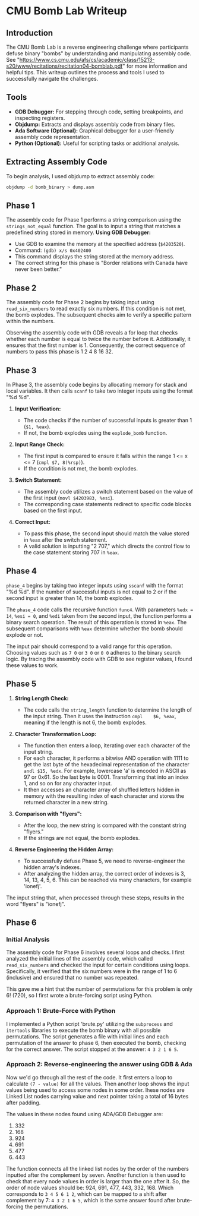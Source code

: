 # CMU Bomb Lab Writeup

## Introduction

The CMU Bomb Lab is a reverse engineering challenge where participants defuse binary "bombs" by understanding and manipulating assembly code. See "https://www.cs.cmu.edu/afs/cs/academic/class/15213-s20/www/recitations/recitation04-bomblab.pdf" for more information and helpful tips. This writeup outlines the process and tools I used to successfully navigate the challenges.

## Tools

- **GDB Debugger:** For stepping through code, setting breakpoints, and inspecting registers.
- **Objdump:** Extracts and displays assembly code from binary files.
- **Ada Software (Optional):** Graphical debugger for a user-friendly assembly code representation.
- **Python (Optional):** Useful for scripting tasks or additional analysis.

## Extracting Assembly Code

To begin analysis, I used objdump to extract assembly code:

```bash
objdump -d bomb_binary > dump.asm
```

## Phase 1

The assembly code for Phase 1 performs a string comparison using the `strings_not_equal` function. The goal is to input a string that matches a predefined string stored in memory. 
**Using GDB Debugger:**
   - Use GDB to examine the memory at the specified address (`$4203520`).
   - Command: `(gdb) x/s 0x402400`
   - This command displays the string stored at the memory address.
- The correct string for this phase is "Border relations with Canada have never been better."

## Phase 2
The assembly code for Phase 2 begins by taking input using `read_six_numbers` to read exactly six numbers. If this condition is not met, the bomb explodes. The subsequent checks aim to verify a specific pattern within the numbers.

Observing the assembly code with GDB reveals a for loop that checks whether each number is equal to twice the number before it. Additionally, it ensures that the first number is 1. Consequently, the correct sequence of numbers to pass this phase is 1 2 4 8 16 32.

## Phase 3

In Phase 3, the assembly code begins by allocating memory for stack and local variables. It then calls `scanf` to take two integer inputs using the format "%d %d".

1. **Input Verification:**
   - The code checks if the number of successful inputs is greater than 1 (`$1, %eax`).
   - If not, the bomb explodes using the `explode_bomb` function.

2. **Input Range Check:**
   - The first input is compared to ensure it falls within the range 1 <= x <= 7 (`cmpl $7, 8(%rsp)`).
   - If the condition is not met, the bomb explodes.

3. **Switch Statement:**
   - The assembly code utilizes a switch statement based on the value of the first input (`movl $4203983, %esi`).
   - The corresponding case statements redirect to specific code blocks based on the first input.

4. **Correct Input:**
   - To pass this phase, the second input should match the value stored in `%eax` after the switch statement.
   - A valid solution is inputting "2 707," which directs the control flow to the case statement storing 707 in `%eax`.


## Phase 4

`phase_4` begins by taking two integer inputs using `sscanf` with the format "%d %d". If the number of successful inputs is not equal to 2 or if the second input is greater than 14, the bomb explodes.

The `phase_4` code calls the recursive function `func4`. With parameters `%edx = 14`, `%esi = 0`, and `%edi` taken from the second input, the function performs a binary search operation. The result of this operation is stored in `%eax`. The subsequent comparisons with `%eax` determine whether the bomb should explode or not.

The input pair should correspond to a valid range for this operation. Choosing values such as `7 0` or `3 0` or `0 0` adheres to the binary search logic. By tracing the assembly code with GDB to see register values, I found these values to work.


## Phase 5

1. **String Length Check:**
   - The code calls the `string_length` function to determine the length of the input string. Then it uses the instruction `cmpl	$6, %eax`, meaning if the length is not 6, the bomb explodes.

2. **Character Transformation Loop:**
   - The function then enters a loop, iterating over each character of the input string.
   - For each character, it performs a bitwise AND operation with 1111 to get the last byte of the hexadecimal representation of the character `andl $15, %edx`.
   For example, lowercase 'a' is encoded in ASCII as 97 or 0x61. So the last byte is 0001. Transforming that into an index 1, and so on for any character input.
   - It then accesses an character array of shuffled letters hidden in memory with the resulting index of each character and stores the returned character in a new string.

3. **Comparison with "flyers":**
   - After the loop, the new string is compared with the constant string "flyers."
   - If the strings are not equal, the bomb explodes.

4. **Reverse Engineering the Hidden Array:**
   - To successfully defuse Phase 5, we need to reverse-engineer the hidden array's indexes.
   - After analyzing the hidden array, the correct order of indexes is 3, 14, 13, 4, 5, 6. This can be reached via many characters, for example 'ionefj'.

The input string that, when processed through these steps, results in the word "flyers" is "ionefj".


## Phase 6

### Initial Analysis

The assembly code for Phase 6 involves several loops and checks. I first analyzed the initial lines of the assembly code, which called `read_six_numbers` and checked the input for certain conditions using loops. Specifically, it verified that the six numbers were in the range of 1 to 6 (inclusive) and ensured that no number was repeated.

This gave me a hint that the number of permutations for this problem is only 6! (720), so I first wrote a brute-forcing script using Python.

### Approach 1: Brute-Force with Python
I implemented a Python script 'brute.py' utilizing the `subprocess` and `itertools` libraries to execute the bomb binary with all possible permutations. The script generates a file with initial lines and each permutation of the answer to phase 6, then executed the bomb, checking for the correct answer. The script stopped at the answer: `4 3 2 1 6 5`.

### Approach 2: Reverse-engineering the answer using GDB & Ada
Now we'd go through all the rest of the code. It first enters a loop to calculate `(7 - value)` for all the values. Then another loop shows the input values being used to access some nodes in some order. Ihese nodes are Linked List nodes carrying value and next pointer taking a total of 16 bytes after padding. 

The values in these nodes found using ADA/GDB Debugger are:
1. 332
2. 168
3. 924
4. 691
5. 477
6. 443

The function connects all the linked list nodes by the order of the numbers inputted after the complement by seven. Another function is then used to check that every node values in order is larger than the one after it. So, the order of node values should be:
924, 691, 477, 443, 332, 168. 
Which corresponds to `3 4 5 6 1 2`, which can be mapped to a shift after complement by 7:
`4 3 2 1 6 5`, which is the same answer found after brute-forcing the permutations.
